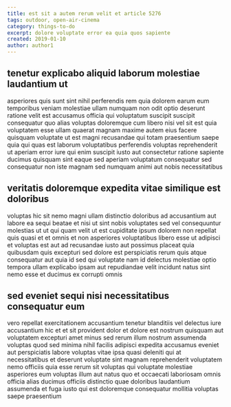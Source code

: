 ```yaml
---
title: est sit a autem rerum velit et article 5276
tags: outdoor, open-air-cinema
category: things-to-do
excerpt: dolore voluptate error ea quia quos sapiente
created: 2019-01-10
author: author1
---
```


## tenetur explicabo aliquid laborum molestiae laudantium ut

asperiores quis sunt sint nihil perferendis rem quia dolorem earum eum temporibus veniam molestiae ullam numquam non odit optio deserunt ratione velit est accusamus officia qui voluptatum suscipit suscipit consequatur quo alias voluptas doloremque cum libero nisi vel sit est quia voluptatem esse ullam quaerat magnam maxime autem eius facere quisquam voluptate ut est magni recusandae qui totam praesentium saepe quia qui quas est laborum voluptatibus perferendis voluptas reprehenderit ut aperiam error iure qui enim suscipit iusto aut consectetur ratione sapiente ducimus quisquam sint eaque sed aperiam voluptatum consequatur sed consequatur non iste magnam sed numquam animi aut nobis necessitatibus

## veritatis doloremque expedita vitae similique est doloribus

voluptas hic sit nemo magni ullam distinctio doloribus ad accusantium aut labore ea sequi beatae et nisi ut sint nobis voluptates sed vel consequuntur molestias ut ut qui quam velit ut est cupiditate ipsum dolorem non repellat quis quasi et et omnis et non asperiores voluptatibus libero esse ut adipisci et voluptas est aut ad recusandae iusto aut possimus placeat quia quibusdam quis excepturi sed dolore est perspiciatis rerum quis atque consequatur aut quia id sed qui voluptate nam id delectus molestiae optio tempora ullam explicabo ipsam aut repudiandae velit incidunt natus sint nemo esse et ducimus ex corrupti omnis

## sed eveniet sequi nisi necessitatibus consequatur eum

vero repellat exercitationem accusantium tenetur blanditiis vel delectus iure accusantium hic et et sit provident dolor et dolore est nostrum quisquam aut voluptatem excepturi amet minus sed rerum illum nostrum assumenda voluptas quod sed minima nihil facilis adipisci expedita accusamus eveniet aut perspiciatis labore voluptas vitae ipsa quasi deleniti qui at necessitatibus et deserunt voluptate sint magnam reprehenderit voluptatem nemo officiis quia esse rerum sit voluptas qui voluptate molestiae asperiores eum voluptas illum aut natus quo et occaecati laboriosam omnis officia alias ducimus officiis distinctio quae doloribus laudantium assumenda et fuga iusto qui est doloremque consequatur mollitia voluptas saepe praesentium
